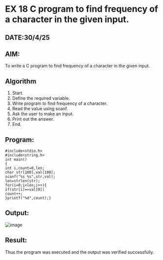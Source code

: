 # EX 18 C program to find frequency of a character in the given input.
## DATE:30/4/25
## AIM:
To write a C program to find frequency of a character in the given input.

## Algorithm
1. Start. 
2. Define the required variable. 
3. Write program to find frequency of a character. 
4. Read the value using scanf. 
5. Ask the user to make an input. 
6. Print out the answer. 
7. End.  

## Program:
```
#include<stdio.h> 
#include<string.h> 
int main() 
{ 
int i,count=0,len; 
char str[100],val[100];  
scanf("%s %s",str,val);  
len=strlen(str);  
for(i=0;i<len;i++){ 
if(str[i]==val[0])  
count++; 
}printf("%d",count);}
```

## Output:

![image](https://github.com/user-attachments/assets/d65cad39-91d9-4179-893b-5ae69aed6197)


## Result:
Thus the program was executed and the output was verified successfully.
